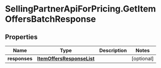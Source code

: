 # SellingPartnerApiForPricing.GetItemOffersBatchResponse

## Properties
Name | Type | Description | Notes
------------ | ------------- | ------------- | -------------
**responses** | [**ItemOffersResponseList**](ItemOffersResponseList.md) |  | [optional] 


